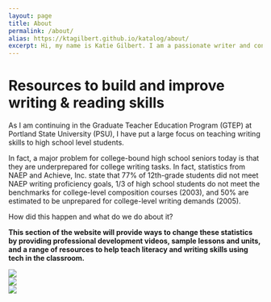 ```yaml
---
layout: page
title: About
permalink: /about/
alias: https://ktagilbert.github.io/katalog/about/
excerpt: Hi, my name is Katie Gilbert. I am a passionate writer and content marketer here in Portland, OR. Read on to learn more about me and my work.
---
```


<div class="candidate-work-content">
<h1> Resources to build and improve writing & reading skills</h1>
<p>
  As I am continuing in the Graduate Teacher Education Program (GTEP) at Portland State University (PSU), I have put a large focus on teaching writing skills to high school level students.
</p>
<p>
  In fact, a major problem for college-bound high school seniors today is that they are underprepared for college writing tasks. In fact, statistics from NAEP and Achieve, Inc. state that 77% of 12th-grade students did not meet NAEP writing proficiency goals, 1/3 of high school students do not meet the benchmarks for college-level composition courses (2003), and 50% are estimated to be unprepared for college-level writing demands (2005).
</p>
<p>
  How did this happen and what do we do about it?
</p>
<p>
  <b>
    This section of the website will provide ways to change these statistics by providing professional development videos, sample lessons and units, and a range of resources to help teach literacy and writing skills using tech in the classroom.
  </b>
</p>
</div>

<div class="three-row">
  <div class="image-text-combo">
    <img src="/katalog/assets/sample-homework-assignment.jpg">
  </div>
  <div class="image-text-combo">
    <img src="/katalog/assets/sample-unit-ideas">
  </div>
  <div class="image-text-combo">
    <img src="/katalog/assets/digital-learning-img.jpg">
  </div>
</div>

</div>

